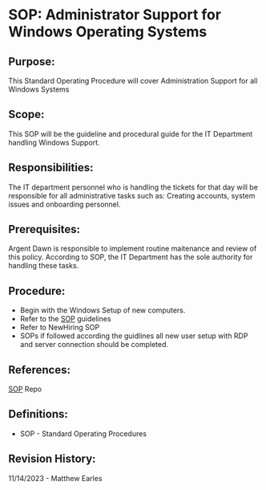 # SOP: Administrator Support for Windows Operating Systems

## Purpose:

This Standard Operating Procedure will cover Administration Support for all Windows Systems

## Scope:

This SOP will be the guideline and procedural guide for the IT Department handling Windows Support.

## Responsibilities:

The IT department personnel who is handling the tickets for that day will be responsible for all administrative tasks such as: Creating accounts, system issues and onboarding personnel.

## Prerequisites:

Argent Dawn is responsible to implement routine maitenance and review of this policy. According to SOP, the IT Department has the sole authority for handling these tasks. 

## Procedure:

* Begin with the Windows Setup of new computers.
* Refer to the [SOP](https://github.com/Argent-Daw/SOP-Topologies-Documentation/tree/main) guidelines
* Refer to NewHiring SOP
* SOPs if followed according the guidlines all new user setup with RDP and server connection should be completed.

## References:

[SOP](https://github.com/Argent-Daw/SOP-Topologies-Documentation/tree/main) Repo

## Definitions:

* SOP - Standard Operating Procedures

## Revision History:

11/14/2023 - Matthew Earles
